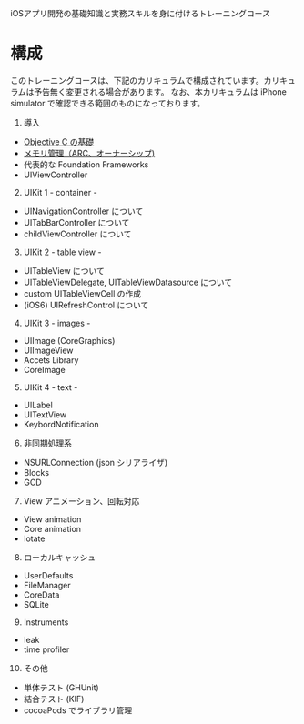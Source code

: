 iOSアプリ開発の基礎知識と実務スキルを身に付けるトレーニングコース

# 構成
このトレーニングコースは、下記のカリキュラムで構成されています。カリキュラムは予告無く変更される場合があります。
なお、本カリキュラムは iPhone simulator で確認できる範囲のものになっております。

1. 導入
 * [Objective C の基礎](https://github.com/mixi-inc/iOSTraining/wiki/Objective-C-%E3%81%AE%E5%9F%BA%E7%A4%8E)
 * [メモリ管理（ARC、オーナーシップ)](https://github.com/mixi-inc/iOSTraining/wiki/%E3%83%A1%E3%83%A2%E3%83%AA%E7%AE%A1%E7%90%86%EF%BC%88ARC%E3%80%81%E3%82%AA%E3%83%BC%E3%83%8A%E3%83%BC%E3%82%B7%E3%83%83%E3%83%97)
 * 代表的な Foundation Frameworks
 * UIViewController
2. UIKit 1 - container -
 - UINavigationController について
 - UITabBarController について
 - childViewController について
3. UIKit 2 - table view -
 - UITableView について
 - UITableViewDelegate, UITableViewDatasource について
 - custom UITableViewCell の作成
 - (iOS6) UIRefreshControl について
4. UIKit 3 - images -
 - UIImage (CoreGraphics)
 - UIImageView
 - Accets Library
 - CoreImage
5. UIKit 4 - text -
 - UILabel
 - UITextView
 - KeybordNotification
6. 非同期処理系
 - NSURLConnection (json シリアライザ)
 - Blocks
 - GCD
7. View アニメーション、回転対応
 - View animation
 - Core animation
 - lotate
8. ローカルキャッシュ
 - UserDefaults
 - FileManager
 - CoreData
 - SQLite
9. Instruments
 - leak
 - time profiler
10. その他
 - 単体テスト (GHUnit)
 - 結合テスト (KIF)
 - cocoaPods でライブラリ管理
